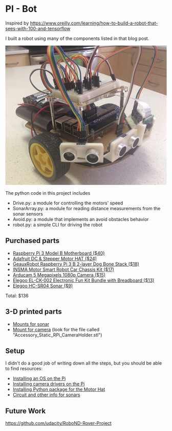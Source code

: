 # PI - Bot

Inspired by https://www.oreilly.com/learning/how-to-build-a-robot-that-sees-with-100-and-tensorflow

I built a robot using many of the components listed in that blog post.

![](assets/pibot-left.jpg)


The python code in this project includes
* Drive.py: a module for controlling the motors' speed
* SonarArray.py: a module for reading distance measurements from the sonar sensors
* Avoid.py: a module that implements an avoid obstacles behavior
* robot.py: a simple CLI for driving the robot

## Purchased parts
* [Raspberry Pi 3 Model B Motherboard ($40)](https://www.amazon.com/gp/product/B01CD5VC92/)
* [Adafruit DC & Stepper Motor HAT ($24)](https://www.amazon.com/gp/product/B00TIY5JM8)
* [GeauxRobot Raspberry Pi 3 B 2-layer Dog Bone Stack ($18)](https://www.amazon.com/gp/product/B00NU70MZS/)
* [INSMA Motor Smart Robot Car Chassis Kit ($17)](https://www.amazon.com/gp/product/B01BXPETQG/)
* [Arducam 5 Megapixels 1080p Camera ($15)](https://www.amazon.com/gp/product/B012V1HEP4)
* [Elegoo EL-CK-002 Electronic Fun Kit Bundle with Breadboard ($13)](https://www.amazon.com/gp/product/B01MRIG6YM/)
* [Elegoo HC-SR04 Sonar ($9)](https://www.amazon.com/gp/product/B01COSN7O6/)

Total: $136

## 3-D printed parts
* [Mounts for sonar](https://www.thingiverse.com/thing:2306533)
* [Mount for camera](https://www.thingiverse.com/thing:972768) (look for the file called "Accessory_Static_RPi_CameraHolder.stl")

## Setup
I didn't do a good job of writing down all the steps, but you should be able to find resources:
* [Installing an OS on the Pi](https://www.imore.com/how-get-started-using-raspberry-pi)
* [Installing camera drivers on the Pi](https://elinux.org/RPi-Cam-Web-Interface)
* [Installing Python package for the Motor Hat](https://learn.adafruit.com/adafruit-dc-and-stepper-motor-hat-for-raspberry-pi/installing-software)
* [Circuit and other info for sonars](https://www.modmypi.com/blog/hc-sr04-ultrasonic-range-sensor-on-the-raspberry-pi)



## Future Work
https://github.com/udacity/RoboND-Rover-Project

